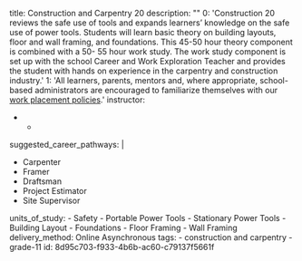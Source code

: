 title: Construction and Carpentry 20
description: ""
0: 'Construction 20 reviews the safe use of tools and expands learners’ knowledge on the safe use of power tools. Students will learn basic theory on building layouts, floor and wall framing, and foundations. This 45-50 hour theory component is combined with a 50- 55 hour work study. The work study component is set up with the school Career and Work Exploration Teacher and provides the student with hands on experience in the carpentry and construction industry.'
1: 'All learners, parents, mentors and, where appropriate, school-based administrators are encouraged to familiarize themselves with our <a href="#">work placement policies</a>.'
instructor:
  - -
suggested_career_pathways: |
  <ul>
  <li>Carpenter</li>
  <li>Framer</li>
  <li>Draftsman</li>
  <li>Project Estimator</li>
  <li>Site Supervisor</li>
  </ul>
units_of_study:
  - Safety
  - Portable Power Tools
  - Stationary Power Tools
  - Building Layout
  - Foundations
  - Floor Framing
  - Wall Framing
delivery_method: Online Asynchronous
tags:
  - construction and carpentry
  - grade-11
id: 8d95c703-f933-4b6b-ac60-c79137f5661f
